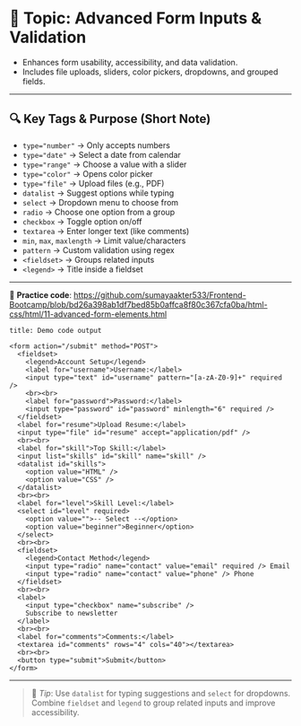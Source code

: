 # 📄 Topic: Advanced Form Inputs & Validation

- Enhances form usability, accessibility, and data validation.    
- Includes file uploads, sliders, color pickers, dropdowns, and grouped fields.

---

## 🔍 Key Tags & Purpose (Short Note)

- `type="number"` → Only accepts numbers    
- `type="date"` → Select a date from calendar    
- `type="range"` → Choose a value with a slider    
- `type="color"` → Opens color picker    
- `type="file"` → Upload files (e.g., PDF)    
- `datalist` → Suggest options while typing    
- `select` → Dropdown menu to choose from    
- `radio` → Choose one option from a group    
- `checkbox` → Toggle option on/off    
- `textarea` → Enter longer text (like comments)    
- `min`, `max`, `maxlength` → Limit value/characters    
- `pattern` → Custom validation using regex    
- `<fieldset>` → Groups related inputs    
- `<legend>` → Title inside a fieldset

---

🔗 **Practice code**: https://github.com/sumayaakter533/Frontend-Bootcamp/blob/bd26a398ab1df7bed85b0affca8f80c367cfa0ba/html-css/html/11-advanced-form-elements.html

```ad-todo
title: Demo code output

<form action="/submit" method="POST">
  <fieldset>
    <legend>Account Setup</legend>
    <label for="username">Username:</label>
    <input type="text" id="username" pattern="[a-zA-Z0-9]+" required />
    <br><br>
    <label for="password">Password:</label>
    <input type="password" id="password" minlength="6" required />
  </fieldset>
  <label for="resume">Upload Resume:</label>
  <input type="file" id="resume" accept="application/pdf" />
  <br><br>
  <label for="skill">Top Skill:</label>
  <input list="skills" id="skill" name="skill" />
  <datalist id="skills">
    <option value="HTML" />
    <option value="CSS" />
  </datalist>
  <br><br>
  <label for="level">Skill Level:</label>
  <select id="level" required>
    <option value="">-- Select --</option>
    <option value="beginner">Beginner</option>
  </select>
  <br><br>
  <fieldset>
    <legend>Contact Method</legend>
    <input type="radio" name="contact" value="email" required /> Email
    <input type="radio" name="contact" value="phone" /> Phone
  </fieldset>
  <br><br>
  <label>
    <input type="checkbox" name="subscribe" />
    Subscribe to newsletter
  </label>
  <br><br>
  <label for="comments">Comments:</label>
  <textarea id="comments" rows="4" cols="40"></textarea>
  <br><br>
  <button type="submit">Submit</button>
</form>
```

---

> 🧠 _Tip_: Use `datalist` for typing suggestions and `select` for dropdowns. Combine `fieldset` and `legend` to group related inputs and improve accessibility.